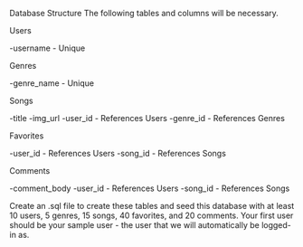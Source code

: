 Database Structure
The following tables and columns will be necessary.

Users
<!-- -id -->
-username - Unique

Genres
<!-- -id -->
-genre_name - Unique

Songs
<!-- -id -->
-title
-img_url
-user_id - References Users
-genre_id - References Genres

Favorites
<!-- -id -->
-user_id - References Users
-song_id - References Songs

Comments
<!-- -id -->
-comment_body
-user_id - References Users
-song_id - References Songs

Create an .sql file to create these tables and seed this database with at least 10 users, 5 genres, 15 songs, 40 favorites, and 20 comments. Your first user should be your sample user - the user that we will automatically be logged-in as.
